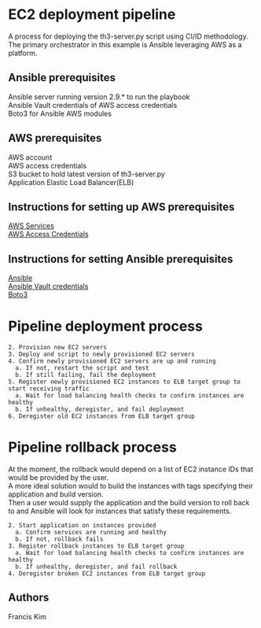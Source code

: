 # EC2 deployment pipeline

A process for deploying the th3-server.py script using CI/ID methodology.  
The primary orchestrator in this example is Ansible leveraging AWS as a platform.

## Ansible prerequisites

Ansible server running version 2.9.* to run the playbook  
Ansible Vault credentials of AWS access credentials  
Boto3 for Ansible AWS modules 

## AWS prerequisites
AWS account  
AWS access credentials  
S3 bucket to hold latest version of th3-server.py  
Application Elastic Load Balancer(ELB)  

## Instructions for setting up AWS prerequisites
[AWS Services](https://docs.aws.amazon.com/index.html?nc2=h_ql_doc_do)  
[AWS Access Credentials](https://docs.aws.amazon.com/sdk-for-javascript/v2/developer-guide/getting-your-credentials.html)

## Instructions for setting Ansible prerequisites
[Ansible](https://docs.ansible.com/ansible/latest/installation_guide/intro_installation.html)  
[Ansible Vault credentials](https://docs.ansible.com/ansible/latest/user_guide/vault.html)  
[Boto3](https://pypi.org/project/boto3/)

# Pipeline deployment process

```1. Grab latest version of script of S3 bucket
2. Provision new EC2 servers
3. Deploy and script to newly provisioned EC2 servers
4. Confirm newly provisioned EC2 servers are up and running
  a. If not, restart the script and test
  b. If still failing, fail the deployment
5. Register newly provisioned EC2 instances to ELB target group to start receiving traffic
  a. Wait for load balancing health checks to confirm instances are healthy
  b. If unhealthy, deregister, and fail deployment
6. Deregister old EC2 instances from ELB target group
```

# Pipeline rollback process
At the moment, the rollback would depend on a list of EC2 instance IDs that would be provided by the user.  
A more ideal solution would to build the instances with tags specifying their application and build version.  
Then a user would supply the application and the build version to roll back to and Ansible will look for instances that satisfy these requirements.

```1. User provides a list of instances to roll back
2. Start application on instances provided
  a. Confirm services are running and healthy
  b. If not, rollback fails
3. Register rollback instances to ELB target group
  a. Wait for load balancing health checks to confirm instances are healthy
  b. If unhealthy, deregister, and fail rollback
4. Deregister broken EC2 instances from ELB target group
```

## Authors
Francis Kim
